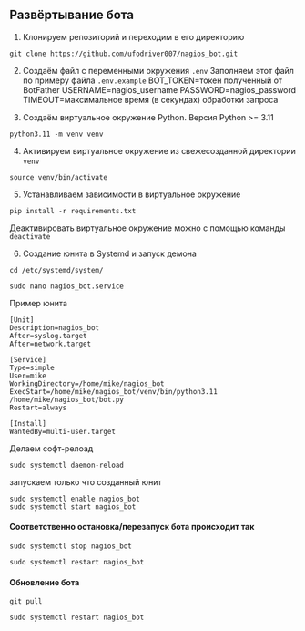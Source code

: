 ## Развёртывание бота
1. Клонируем репозиторий и переходим в его директорию
```angular2html
git clone https://github.com/ufodriver007/nagios_bot.git
```
2. Создаём файл с переменными окружения `.env` Заполняем этот файл по примеру файла `.env.example`
    BOT_TOKEN=токен полученный от BotFather
    USERNAME=nagios_username
    PASSWORD=nagios_password
    TIMEOUT=максимальное время (в секундах) обработки запроса

3. Создаём виртуальное окружение Python. Версия Python >= 3.11
```angular2html
python3.11 -m venv venv
```

4. Активируем виртуальное окружение из свежесозданной директории `venv`
```angular2html
source venv/bin/activate
```

5. Устанавливаем зависимости в виртуальное окружение
```angular2html
pip install -r requirements.txt
```
Деактивировать виртуальное окружение можно с помощью команды `deactivate`

6. Создание юнита в Systemd и запуск демона
```angular2html
cd /etc/systemd/system/
```
```angular2html
sudo nano nagios_bot.service
```
Пример юнита
```angular2html
[Unit]
Description=nagios_bot
After=syslog.target
After=network.target

[Service]
Type=simple
User=mike
WorkingDirectory=/home/mike/nagios_bot
ExecStart=/home/mike/nagios_bot/venv/bin/python3.11 /home/mike/nagios_bot/bot.py
Restart=always

[Install]
WantedBy=multi-user.target
```
Делаем софт-релоад
```angular2html
sudo systemctl daemon-reload
```

запускаем только что созданный юнит
```angular2html
sudo systemctl enable nagios_bot
sudo systemctl start nagios_bot
```

#### Соответственно остановка/перезапуск бота происходит так
```angular2html
sudo systemctl stop nagios_bot
```
```angular2html
sudo systemctl restart nagios_bot
```

#### Обновление бота
```angular2html
git pull
```
```angular2html
sudo systemctl restart nagios_bot
```
